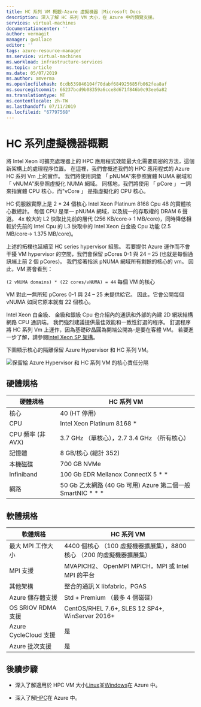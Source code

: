 ```yaml
---
title: HC 系列 VM 概觀-Azure 虛擬機器 |Microsoft Docs
description: 深入了解 HC 系列 VM 大小，在 Azure 中的預覽支援。
services: virtual-machines
documentationcenter: ''
author: vermagit
manager: gwallace
editor: ''
tags: azure-resource-manager
ms.service: virtual-machines
ms.workload: infrastructure-services
ms.topic: article
ms.date: 05/07/2019
ms.author: amverma
ms.openlocfilehash: 6cdb539846104f70dabf684925685fb062fea8af
ms.sourcegitcommit: 66237bcd9b08359a6cce8d671f846b0c93ee6a82
ms.translationtype: MT
ms.contentlocale: zh-TW
ms.lasthandoff: 07/11/2019
ms.locfileid: "67797568"
---
```

# <a name="hc-series-virtual-machine-overview"></a>HC 系列虛擬機器概觀

將 Intel Xeon 可擴充處理器上的 HPC 應用程式效能最大化需要周密的方法，這個新架構上的處理程序位置。 在這裡，我們會概述我們的 HPC 應用程式的 Azure HC 系列 Vm 上的實作。 我們將使用詞彙 「 pNUMA"來參照實體 NUMA 網域和 「 vNUMA"來參照虛擬化 NUMA 網域。 同樣地，我們將使用 「 pCore 」 一詞來指實體 CPU 核心，而"vCore 」 是指虛擬化的 CPU 核心。

HC 伺服器實際上是 2 * 24 個核心 Intel Xeon Platinum 8168 Cpu 48 的實體核心數總計。 每個 CPU 是單一 pNUMA 網域，以及統一的存取權的 DRAM 6 聲道。 4x 較大的 L2 快取比先前的層代 (256 KB/core-> 1 MB/core)，同時降低相較於先前的 Intel Cpu 的 L3 快取中的 Intel Xeon 白金級 Cpu 功能 (2.5 MB/core-> 1.375 MB/core)。

上述的拓樸也延續至 HC series hypervisor 組態。 若要提供 Azure 運作而不會干擾 VM hypervisor 的空間，我們會保留 pCores 0-1 與 24 – 25 (也就是每個通訊端上前 2 個 pCores)。 我們接著指派 pNUMA 網域所有剩餘的核心的 vm。 因此，VM 將會看到：

`(2 vNUMA domains) * (22 cores/vNUMA) = 44` 每個 VM 的核心

VM 對此一無所知 pCores 0-1 與 24 – 25 未提供給它。 因此，它會公開每個 vNUMA 如同它原本就有 22 個核心。

Intel Xeon 白金級、 金級和銀級 Cpu 也介紹內的通訊和外部的內建 2D 網狀結構網路 CPU 通訊端。 我們強烈建議提供最佳效能和一致性釘選的程序。 釘選程序將 HC 系列 Vm 上運作，因為基礎矽晶圓為開端公開為-是要在客體 VM。 若要進一步了解，請參閱[Intel Xeon SP 架構](https://bit.ly/2RCYkiE)。

下圖顯示核心的隔離保留 Azure Hypervisor 和 HC 系列 VM。

![保留給 Azure Hypervisor 和 HC 系列 VM 的核心責任分隔](./media/hc-series-overview/segregation-cores.png)

## <a name="hardware-specifications"></a>硬體規格

| 硬體規格          | HC 系列 VM                     |
|----------------------------------|----------------------------------|
| 核心                            | 40 (HT 停用)                 |
| CPU                              | Intel Xeon Platinum 8168 *        |
| CPU 頻率 (非 AVX)          | 3.7 GHz （單核心），2.7 3.4 GHz （所有核心） |
| 記憶體                           | 8 GB/核心 (總計 352)            |
| 本機磁碟                       | 700 GB NVMe                      |
| Infiniband                       | 100 Gb EDR Mellanox ConnectX 5 * * |
| 網路                          | 50 Gb 乙太網路 (40 Gb 可用) Azure 第二個一般 SmartNIC * * * |

## <a name="software-specifications"></a>軟體規格

| 軟體規格     | HC 系列 VM          |
|-----------------------------|-----------------------|
| 最大 MPI 工作大小            | 4400 個核心 （100 虛擬機器擴展集），8800 核心 （200 的虛擬機器擴展集） |
| MPI 支援                 | MVAPICH2、 OpenMPI MPICH，MPI 或 Intel MPI 的平台  |
| 其他架構       | 整合的通訊 X libfabric，PGAS |
| Azure 儲存體支援       | Std + Premium （最多 4 個磁碟） |
| OS SRIOV RDMA 支援   | CentOS/RHEL 7.6+, SLES 12 SP4+, WinServer 2016+ |
| Azure CycleCloud 支援    | 是                         |
| Azure 批次支援         | 是                         |

## <a name="next-steps"></a>後續步驟

* 深入了解適用於 HPC VM 大小[Linux](https://docs.microsoft.com/azure/virtual-machines/linux/sizes-hpc)並[Windows](https://docs.microsoft.com/azure/virtual-machines/windows/sizes-hpc)在 Azure 中。

* 深入了解[HPC](https://docs.microsoft.com/azure/architecture/topics/high-performance-computing/)在 Azure 中。
